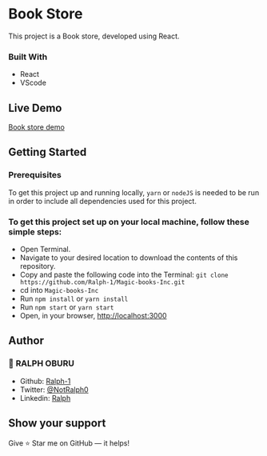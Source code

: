 # Book Store

This project is a Book store, developed using React.

### Built With
- React 
- VScode

## Live Demo
[Book store demo]() 

## Getting Started

### Prerequisites
To get this project up and running locally, `yarn` or `nodeJS` is needed to be run in order to include all dependencies used for this project.

### To get this project set up on your local machine, follow these simple steps:
- Open Terminal.
- Navigate to your desired location to download the contents of this repository.
- Copy and paste the following code into the Terminal: `git clone https://github.com/Ralph-1/Magic-books-Inc.git`
- cd into `Magic-books-Inc`
- Run `npm install` or `yarn install`
- Run `npm start` or `yarn start`
- Open, in your browser, [http://localhost:3000](http://localhost:3000)


## Author

### 👤 **RALPH OBURU**

- Github: [Ralph-1](https://github.com/RICKCOYL)
- Twitter: [@NotRalph0](https://twitter.com/rickcoyl)
- Linkedin: [Ralph](https://www.linkedin.com/in/ralph-oburu/)

## Show your support

Give ⭐ Star me on GitHub — it helps!

